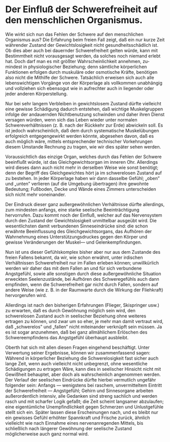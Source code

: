 Der Einfluß der Schwerefreiheit auf den menschlichen Organismus.
================================================================

Wie wirkt sich nun das Fehlen der Schwere auf den menschlichen
Organismus aus? Die Erfahrung beim freien Fall zeigt,
daß ein nur kurze Zeit währender Zustand der Gewichtslosigkeit
nicht gesundheitsschädlich ist. Ob dies aber auch bei
dauernder Schwerefreiheit gelten würde, kann mit Bestimmtheit
nicht vorausgesagt werden, da solches noch niemand erlebt hat.
Doch darf man es mit größter Wahrscheinlichkeit annehmen, zu-
mindest in physiologischer Beziehung; denn sämtliche körperlichen
Funktionen erfolgen durch muskuläre oder osmotische
Kräfte, benötigen also nicht die Mithilfe der Schwere.
Tatsächlich erweisen sich auch alle lebenswichtigen Vorgänge von
der Körperlage als vollkommen unabhängig und vollziehen sich
ebensogut wie in aufrechter auch in liegender oder jeder anderen
Körperstellung.

Nur bei sehr langem Verbleiben in gewichtslosem Zustand
dürfte vielleicht eine gewisse Schädigung dadurch entstehen, daß
wichtige Muskelgruppen infolge der andauernden Nichtbenutzung
schwinden und daher ihren Dienst versagen würden, wenn sich
das Leben wieder unter normalen Schwereverhältnissen (z. B.
nach der Rückkehr zur Erde) abwickeln soll. Es ist jedoch wahrscheinlich,
daß dem durch systematische Muskelübungen erfolgreich
entgegengewirkt werden könnte, abgesehen davon, daß es
auch möglich wäre, mittels entsprechender technischer Vorkehrungen
diesem Umstande Rechnung zu tragen, wie wir dies später sehen werden.

Voraussichtlich das einzige Organ, welches durch das Fehlen
der Schwere beeinflußt würde, ist das Gleichgewichtsorgan
im inneren Ohr. Allerdings wird dieses dann auch nicht mehr
in derselben Weise wie sonst benötigt; denn der Begriff des
Gleichgewichtes hört ja im schwerelosen Zustand auf zu bestehen.
In jeder Körperlage haben wir dann dasselbe Gefühl;
„oben” und „unten” verlieren (auf die Umgebung übertragen)
ihre gewohnte Bedeutung; Fußboden, Decke und Wände eines
Zimmers unterscheiden sich nicht mehr voneinander.

Der Eindruck dieser ganz außergewöhnlichen Verhältnisse
dürfte allerdings, zum mindesten anfangs, eine starke seelische
Beeinträchtigung hervorrufen. Dazu kommt noch der Einfluß,
welcher auf das Nervensystem durch den Zustand der Gewichtslosigkeit
unmittelbar ausgeübt wird. Die wesentlichsten
damit verbundenen Sinneseindrücke sind: die schon erwähnte
Beeinflussung des Gleichgewichtsorgans, das Aufhören der Wahrnehmung
eines Unterstützungsdruckes gegen den Körper und
gewisse Veränderungen der Muskel— und Gelenkempfindungen.

Nun ist uns dieser Gefühlskomplex bisher aber nur aus dem
Zustande des freien Fallens bekannt, da wir, wie schon erwähnt,
unter irdischen Verhältnissen Schwerefreiheit nur im Fallen erleben
können; unwillkürlich werden wir daher das mit dem Fallen
an und für sich verbundene Angstgefühl, sowie alle sonstigen
durch diese außergewöhnliche Situation erweckten Seelenzustände,
bei Aufhören des Schweregefühls auch dann empfinden, wenn
die Schwerefreiheit gar nicht durch Fallen, sondern auf andere
Weise (wie z. B. in der Raumwarte durch die Wirkung der
Fliehkraft) hervorgerufen wird.

Allerdings ist nach den bisherigen Erfahrungen (Flieger, Skispringer
usw.) zu erwarten, daß es durch Gewöhnung möglich
sein wird, den schwerelosen Zustand auch in seelischer Beziehung
ohne weiteres ertragen zu können, und zwar um so eher,
je mehr man damit vertraut wird, daß „schwerelos” und „fallen”
nicht miteinander verknüpft sein müssen. Ja es ist sogar anzunehmen,
daß bei ganz allmählichem Erlöschen des Schwereempfindens
das Angstgefühl überhaupt ausbleibt.

Oberth hat sich mit allen diesen Fragen eingehend beschäftigt.
Unter Verwertung seiner Ergebnisse, können wir zusammenfassend
sagen: Während in körperlicher Beziehung die
Schwerelosigkeit fast sicher auch lange Zeit, wenn auch vielleicht
nicht unbegrenzt, ohne wesentliche Schädigungen zu ertragen
Wäre, kann dies in seelischer Hinsicht nicht mit Gewißheit
behauptet, aber doch als wahrscheinlich angenommen werden.
Der Verlauf der seelischen Eindrücke dürfte hierbei vermutlich
ungefähr folgender sein: Anfangs — wenigstens bei raschem, unvermitteltem
Eintritt der Schwerefreiheit — Angstgefühl; Gehirn
und Sinnesorgane arbeiten außerordentlich intensiv, alle Gedanken
sind streng sachlich und werden rasch und mit scharfer
Logik gefaßt; die Zeit scheint langsamer abzulaufen; eine eigentümliche
Unempfindlichkeit gegen Schmerzen und Unlustgefühle
stellt sich ein. Später lassen diese Erscheinungen nach, und es
bleibt nur ein gewisses Gefühl erhöhter Spannkraft und Frische
zurück, ähnlich vielleicht wie nach Einnahme eines nervenanregenden
Mittels, bis schließlich nach längerer Gewöhnung der
seelische Zustand möglicherweise auch ganz normal wird.

